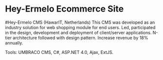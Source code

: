 # Hey-Ermelo Ecommerce Site

#Hey-Ermelo CMS (HawarIT, Netherlands)
This CMS was developed as an industry solution for web shopping module for end users. Led, participated in the design, development and deployment of client/server applications. N-tier architecture followed with design pattern. Increase revenue by 18% annually.

Tools: UMBRACO CMS, C#, ASP.NET 4.0, Ajax, ExtJS.
